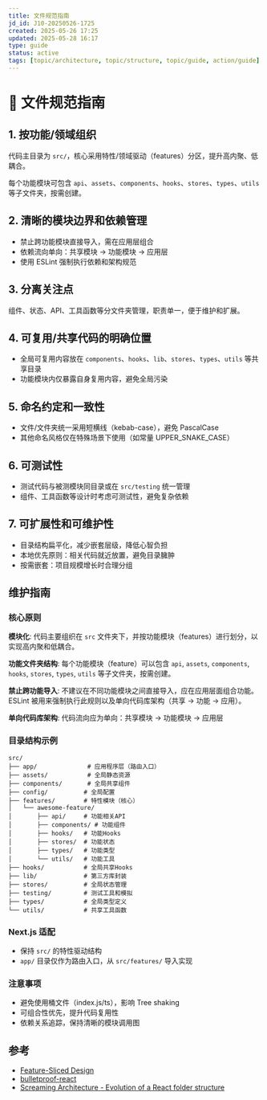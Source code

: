 ```yaml
---
title: 文件规范指南
jd_id: J10-20250526-1725
created: 2025-05-26 17:25
updated: 2025-05-28 16:17
type: guide
status: active
tags: [topic/architecture, topic/structure, topic/guide, action/guide]
---
```


# 📁 文件规范指南

## 1. 按功能/领域组织

代码主目录为 `src/`，核心采用特性/领域驱动（features）分区，提升高内聚、低耦合。

每个功能模块可包含 `api`、`assets`、`components`、`hooks`、`stores`、`types`、`utils` 等子文件夹，按需创建。

## 2. 清晰的模块边界和依赖管理

- 禁止跨功能模块直接导入，需在应用层组合
- 依赖流向单向：共享模块 → 功能模块 → 应用层
- 使用 ESLint 强制执行依赖和架构规范

## 3. 分离关注点

组件、状态、API、工具函数等分文件夹管理，职责单一，便于维护和扩展。

## 4. 可复用/共享代码的明确位置

- 全局可复用内容放在 `components`、`hooks`、`lib`、`stores`、`types`、`utils` 等共享目录
- 功能模块内仅暴露自身复用内容，避免全局污染

## 5. 命名约定和一致性

- 文件/文件夹统一采用短横线（kebab-case），避免 PascalCase
- 其他命名风格仅在特殊场景下使用（如常量 UPPER_SNAKE_CASE）

## 6. 可测试性

- 测试代码与被测模块同目录或在 `src/testing` 统一管理
- 组件、工具函数等设计时考虑可测试性，避免复杂依赖

## 7. 可扩展性和可维护性

- 目录结构扁平化，减少嵌套层级，降低心智负担
- 本地优先原则：相关代码就近放置，避免目录臃肿
- 按需嵌套：项目规模增长时合理分组

## 维护指南

### 核心原则

**模块化**: 代码主要组织在 `src` 文件夹下，并按功能模块（features）进行划分，以实现高内聚和低耦合。

**功能文件夹结构**: 每个功能模块（feature）可以包含 `api`, `assets`, `components`, `hooks`, `stores`, `types`, `utils` 等子文件夹，按需创建。

**禁止跨功能导入**: 不建议在不同功能模块之间直接导入，应在应用层面组合功能。ESLint 被用来强制执行此规则以及单向代码库架构（共享 -> 功能 -> 应用）。

**单向代码库架构**: 代码流向应为单向：共享模块 -> 功能模块 -> 应用层

### 目录结构示例

```
src/
├── app/              # 应用程序层（路由入口）
├── assets/           # 全局静态资源
├── components/       # 全局共享组件
├── config/          # 全局配置
├── features/        # 特性模块（核心）
│   └── awesome-feature/
│       ├── api/     # 功能相关API
│       ├── components/ # 功能组件
│       ├── hooks/   # 功能Hooks
│       ├── stores/  # 功能状态
│       ├── types/   # 功能类型
│       └── utils/   # 功能工具
├── hooks/           # 全局共享Hooks
├── lib/             # 第三方库封装
├── stores/          # 全局状态管理
├── testing/         # 测试工具和模拟
├── types/           # 全局类型定义
└── utils/           # 共享工具函数
```

### Next.js 适配

- 保持 `src/` 的特性驱动结构
- `app/` 目录仅作为路由入口，从 `src/features/` 导入实现

### 注意事项

- 避免使用桶文件（index.js/ts），影响 Tree shaking
- 可组合性优先，提升代码复用性
- 依赖关系追踪，保持清晰的模块调用图

## 参考

- [Feature-Sliced Design](https://feature-sliced.github.io/documentation/)
- [bulletproof-react](https://github.com/alan2207/bulletproof-react/blob/master/docs/project-structure.md)
- [Screaming Architecture - Evolution of a React folder structure](https://dev.to/profydev/screaming-architecture-evolution-of-a-react-folder-structure-4g25)